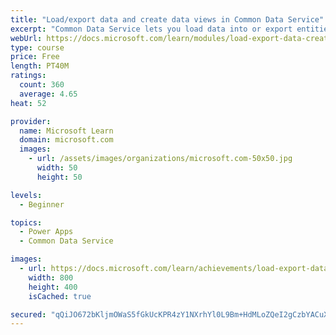 ```yaml
---
title: "Load/export data and create data views in Common Data Service"
excerpt: "Common Data Service lets you load data into or export entities from other entities by using Microsoft Excel. You can also create views to quickly review data that is stored within an entity."
webUrl: https://docs.microsoft.com/learn/modules/load-export-data-create-data-views/
type: course
price: Free
length: PT40M
ratings:
  count: 360
  average: 4.65
heat: 52

provider:
  name: Microsoft Learn
  domain: microsoft.com
  images:
    - url: /assets/images/organizations/microsoft.com-50x50.jpg
      width: 50
      height: 50

levels:
  - Beginner

topics:
  - Power Apps
  - Common Data Service

images:
  - url: https://docs.microsoft.com/learn/achievements/load-export-data-create-data-views-social.png
    width: 800
    height: 400
    isCached: true

secured: "qQiJO672bKljmOWaS5fGkUcKPR4zY1NXrhYl0L9Bm+HdMLoZQeI2gCzbYACuXd1zwFpVCnS01mPfDEexgbILNcPSoNW7Jr4Zt7E1/b8rE9ucChtGsT+47xVhO2+m3hOmjWkA82Bbs/JSHYZd9eDJbx2kLWRPNoClMuIvu3OyowXDRbWsiydzZtS1Oph4bl3oXmzHaSbHoYK/rCMPg+amDR7Upj/EyjrpnhOcQ983uF6nJ+fjcBwKmNEnubBHxlTjcxekvTCUVW/padlVOWr9xxAfeTv/9vZDax/DZp/ICrCXh8qNgPDFydAI5VMPnFiMb08m/pjqSmK+5rsuNLo3KIc0lJUJv9WAFoPdmJqKAtRso5j+tENafY49ZIeocMPXowiW6lyG5XGivDi9wgM4sDA049/MyW9qff/NNswSpA8=;zwXJ1D6gPPFQ8Yn3Rqhesw=="
---
```


